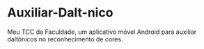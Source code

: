 # Auxiliar-Dalt-nico
Meu TCC da Faculdade, um aplicativo móvel Android para auxiliar daltônicos no reconhecimento de cores.
